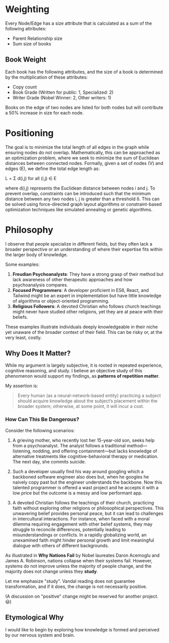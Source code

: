 # Weighting
Every Node/Edge has a size attribute that is calculated as a sum of the following attributes:
- Parent Relationship size
- Sum size of books

## Book Weight
Each book has the following attributes, and the size of a book is determined by the multiplication of these attributes:

- Copy count
- Book Grade (Written for public: 1, Specialized: 2)
- Writer Grade (Nobel Winner: 2, Other writers: 1)

Books on the edge of two nodes are listed for both nodes but will contribute a 50% increase in size for each node.

# Positioning
The goal is to minimize the total length of all edges in the graph while ensuring nodes do not overlap. Mathematically, this can be approached as an optimization problem, where we seek to minimize the sum of Euclidean distances between connected nodes. Formally, given a set of nodes (V) and edges (E), we define the total edge length as:

L = Σ d(i,j) for all (i,j) ∈ E

where d(i,j) represents the Euclidean distance between nodes i and j. To prevent overlap, constraints can be introduced such that the minimum distance between any two nodes i, j is greater than a threshold δ. This can be solved using force-directed graph layout algorithms or constraint-based optimization techniques like simulated annealing or genetic algorithms.

# Philosophy
I observe that people specialize in different fields, but they often lack a broader perspective or an understanding of where their expertise fits within the larger body of knowledge.

Some examples:

1. **Freudian Psychoanalysts**: They have a strong grasp of their method but lack awareness of other therapeutic approaches and how psychoanalysis compares.
2. **Focused Programmers**: A developer proficient in ES6, React, and Tailwind might be an expert in implementation but have little knowledge of algorithms or object-oriented programming.
3. **Religious Followers**: A devoted Christian who follows church teachings might never have studied other religions, yet they are at peace with their beliefs.

These examples illustrate individuals deeply knowledgeable in their niche yet unaware of the broader context of their field. This can be risky or, at the very least, costly.

## Why Does It Matter?
While my argument is largely subjective, it is rooted in repeated experience, cognitive reasoning, and study. I believe an objective study of this phenomenon would support my findings, as **patterns of repetition matter**.

My assertion is:

> Every human (as a neural-network-based entity) practicing a subject should acquire knowledge about the subject’s placement within the broader system; otherwise, at some point, it will incur a cost.

### How Can This Be Dangerous?
Consider the following scenarios:

1. A grieving mother, who recently lost her 15-year-old son, seeks help from a psychoanalyst. The analyst follows a traditional method—listening, nodding, and offering containment—but lacks knowledge of alternative treatments like cognitive-behavioral therapy or medication. The next day, she commits suicide.

2. Such a developer usually find his way around googling which a backboned software engineer also does but, when he googles he naively copy past but the engineer understands the backbone. Now this talented programmer is offered a wast project and he accepts it with a low price but the outcome is a messy and low performant app.

3. A devoted Christian follows the teachings of their church, practicing faith without exploring other religions or philosophical perspectives. This unwavering belief provides personal peace, but it can lead to challenges in intercultural interactions. For instance, when faced with a moral dilemma requiring engagement with other belief systems, they may struggle to reconcile differences, potentially leading to misunderstandings or conflicts. In a rapidly globalizing world, an unexamined faith might hinder personal growth and limit meaningful dialogue with others of different backgrounds.

As illustrated in **Why Nations Fail** by Nobel laureates Daron Acemoglu and James A. Robinson, nations collapse when their systems fail. However, systems do not improve unless the majority of people change, and the majority does not change unless they **study**.

Let me emphasize "study". Vandal reading does not guarantee transformation, and if it does, the change is not necessarily positive.

(A discussion on "positive" change might be reserved for another project. 😃)

## Etymological Why
I would like to begin by exploring how knowledge is formed and perceived by our nervous system and brain.

